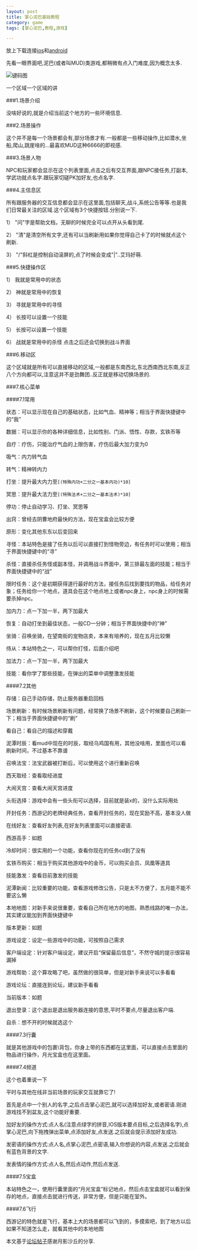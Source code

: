 ```yaml
---
layout: post
title: 掌心泥巴基础教程
category: game
tags: [掌心泥巴,教程,游戏]

---
```

放上下载连接[ios](http://www.palmmud.com/share.php?direct=ios_download&sharedBy=buyaoshushu
)和[android](http://www.palmmud.com/share.php?direct=android_download&sharedBy=buyaoshushu)

先看一眼界面吧,泥巴(或者叫MUD)类游戏,都稍微有点入门难度,因为概念太多.

![键码图](/images/zhangxinmud-screenshot.png)

一个区域一个区域的讲

###1.场景介绍

没啥好说的,就是介绍当前这个地方的一些环境信息.

###2.场景操作

这个并不是每一个场景都会有,部分场景才有.一般都是一些移动操作,比如潜水,坐船,爬山,跳崖啥的...最喜欢MUD这种6666的即视感.

###3.场景人物

NPC和玩家都会显示在这个列表里面,点击之后有交互界面,跟NPC接任务,打副本,学武功就点名字.跟玩家切磋PK加好友,也点名字.

###4.主信息区

所有跟服务器的交互信息都会显示在这里面,包括聊天,战斗,系统公告等等.也是我们日常最关注的区域.这个区域有3个快捷按钮.分别说一下.

1） "问"字是帮助文档，无聊的时候完全可以点开从头看到尾.

2） "清"是清空所有文字,还有可以当刷新用如果你觉得自己卡了的时候就点这个刷新.

3） "/"斜杠是控制自动滚屏的,点了时候会变成"|"..艾玛好萌.

###5.快捷操作区

1） 我就是常用中的状态

2） 神就是常用中的恢复

3） 寻就是常用中的寻怪

4） 长按可以设置一个技能

5） 长按可以设置一个技能

6） 战就是常用中的杀怪 点击之后还会切换到战斗界面

###6.移动区

这个区域就是所有可以直接移动的区域,一般都是东南西北,东北西南西北东南,反正八个方向都可以,注意这并不是劲舞团..反正就是移动切换场景的.

###7.核心菜单

####7.1常用

状态：可以显示现在自己的基础状态，比如气血、精神等；相当于界面快捷键中的“我”

数据：可以显示你的各种详细信息，比如性别、门派、悟性、存款，玄铁币等

自疗：疗伤，只能治疗气血的上限伤害，疗伤后最大加力变为0

吸气：内力转气血

转气：精神转内力

打坐：提升最大内力至`[(特殊内功+二分之一基本内功)*10]`

冥思：提升最大法力至`[(特殊法术+二分之一基本法术)*10]`

停功：停止自动学习、打坐、冥思等

出窍：曾经去阴曹地府最快的方法，现在宝盒会比较方便

原形：变化其他东东以后变回来

寻怪：本站特色是接了任务以后可以直接打到怪物旁边，有任务时可以使用；相当于界面快捷键中的“寻”

杀怪：直接杀任务怪或副本怪，并调用战斗界面中，第三排最左面的技能；相当于界面快捷键中的“战”

限时任务：这个是初期获得道行最好的方法，接任务后找到要找的物品，给任务对象；任务给你一个地点，道具会在这个地点地上或者npc身上，npc身上的时候需要杀掉npc。

加内力：点一下加一半，两下加最大

恢复：自动打坐到最佳状态，一般CD一分钟；相当于界面快捷中的“神”

坐骑：召唤坐骑，在望南街的宠物店卖，本来有培养的，现在五月比较懒

侍从：本站特色之一，可以帮你打怪，后面介绍吧

加法力：点一下加一半，两下加最大

技能：看你学了那些技能，在弹出的菜单中调整激发技能

####7.2其他

存储：自己手动存储，防止服务器重启回档

场景刷新：有时候场景刷新有问题，经常换了场景不刷新，这个时候要自己刷新一下；相当于界面快捷键中的“刷”

看自己：看自己的描述和穿戴

泥潭时辰：看mud中现在的时辰，取经乌鸡国有用，其他没啥用，里面也可以看刷新时间，不过基本不靠谱

召唤法宝：法宝武器被打断后，可以使用这个进行重新召唤

西天取经：查看取经进度

大闹天宫：查看大闹天宫进度

头衔选择：游戏中会有一些头衔可以选择，目前就是装x的，没什么实际用处

开封任务：西游记的老牌经典任务，查看开封任务的，现在奖励不高，基本没人做

在线好友：查看好友列表,在好友列表里面可以直接密语.

西游高手：如题

冷却时间：很实用的一个功能，查看你现在的任务cd到了没有

玄铁币购买：相当于购买其他游戏中的金币，可以购买会员、凤凰等道具

技能激发：查看目前激发的技能

泥潭新闻：比较重要的功能，查看游戏修改公告，只是太不方便了，五月能不能不要这么懒

本地地图：对新手来说很重要，查看自己所在地方的地图，熟悉线路的唯一办法，其实建议能加到界面快捷键中

版本更新：如题

游戏设定：设定一些游戏中的功能，可按照自己需求

客户端设定：针对客户端设定，建议开启“保留最后信息”，不然守城的提示很容易漏掉

游戏帮助：这个算攻略了吧，虽然做的很简单，但是对新手来说可以多看看

游戏论坛：直接连到论坛，建议新手看看

当前版本：如题

退出登录：这个退出是退出服务器连接的意思,平时不要点,尽量退出客户端.

自杀：想不开的时候就选这个

####7.3行囊

就是其他游戏中的包裹\背包，你身上带的东西都在这里面，可以直接点击里面的物品进行操作，月光宝盒也在这里面。

####7.4频道

这个也着重说一下

平时与其他在线非当前场景的玩家交互就靠它了!

首先是点中一个别人的名字,之后点击掌心泥巴,就可以选择加好友,或者密语.刚进游戏找不到盆友,这个功能好重要.

加好友的操作方式:点人名(注意点绿字的拼音,IOS版本要点目标,之后选择名字),点掌心泥巴,向下拖拽弹出菜单,点添加好友,点发送.之后就会提示添加好友成功.

发密语的操作方式:点人名,点掌心泥巴,点密语,输入你想说的内容,点发送.之后就会有蓝色背景的文字.

发表情的操作方式:点人名,然后点动作,然后点发送.

####7.5宝盒

本站特色之一，使用行囊里面的“月光宝盒”标记地点，然后点击宝盒就可以看到保存的地点，直接点击就进行传送，非常方便，但是只能在室外。

####7.6飞行

西游记的特色就是飞行，基本上大的场景都可以飞到的，多摸索吧，到了地方以后如果不知道怎么走，就看其他中的本地地图

本文基于[论坛帖子](http://www.palmmud.com/bbs/forum.php?mod=viewthread&tid=638)感谢月影沙丘的分享.
